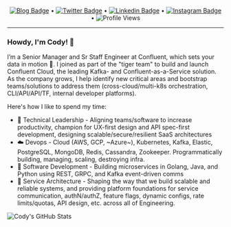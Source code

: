 <div align="center">

[![Blog Badge](https://img.shields.io/badge/Blog-codyaray.com-brightgreen)](https://codyaray.com) •
[![Twitter Badge](https://img.shields.io/twitter/follow/codyaray?label=%40codyaray&style=social)](https://twitter.com/intent/follow?screen_name=codyaray&tw_p=followbutton) •
[![Linkedin Badge](https://img.shields.io/badge/-codyaray-blue?logo=Linkedin&logoColor=white&link=https://www.linkedin.com/in/codyaray/)](https://www.linkedin.com/in/codyaray/) •
[![Instagram Badge](https://img.shields.io/badge/-codyaray-blueviolet?logo=instagram&logoColor=white&link=https://instagram.com/codyaray/)](https://instagram.com/codyaray) •
![Profile Views](https://gpvc.arturio.dev/codyaray)

</div>

----

### Howdy, I'm Cody! :wave:

I’m a Senior Manager and Sr Staff Engineer at Confluent, which sets your data in motion :rocket:. I joined as part of the "tiger team" to build 
and launch Confluent Cloud, the leading Kafka- and Confluent-as-a-Service solution. As the company grows, I help identify new critical areas 
and bootstrap teams/solutions to address them (cross-cloud/multi-k8s orchestration, CLI/API/API/TF, internal developer platforms).

Here's how I like to spend my time:

- :two_men_holding_hands: Technical Leadership - Aligning teams/software to increase productivity, champion for UX-first design and API spec-first development, designing scalable/secure/resilient SaaS architectures
- :cloud: Devops - Cloud (AWS, GCP, ~Azure~), Kubernetes, Kafka, Elastic, PostgreSQL, MongoDB, Redis, Cassandra, Zookeeper. Programmatically building, managing, scaling, destroying infra.
- :robot: Software Development - Building microservices in Golang, Java, and Python using REST, GRPC, and Kafka event-driven comms
- :notebook: Service Architecture - Shaping the way that we build scalable and reliable systems, and providing platform foundations for service communication, authN/authZ, feature flags, dynamic configs, rate limits/quotas, API design, etc. across all of Engineering.

![Cody's GitHub Stats](https://github-readme-stats.vercel.app/api?username=codyaray&count_private=true&include_all_commits&hide=stars&show_icons=true&theme=dracula)
